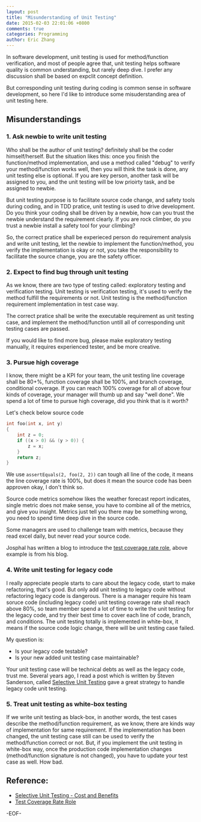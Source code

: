 ```yaml
---
layout: post
title: "Misunderstanding of Unit Testing"
date: 2015-02-03 22:01:06 +0800
comments: true
categories: Programming
author: Eric Zhang
---
```


In software development, unit testing is used for method/function verification, and most of people agree that, unit testing helps software quality is common understanding, but rarely deep dive. I prefer any discussion shall be based on expclit concept definition.

But corresponding unit testing during coding is common sense in software development, so here I'd like to introduce some misuderstanding area of unit testing here.

## Misunderstandings

### 1. Ask newbie to write unit testing

Who shall be the author of unit testing? definitely shall be the coder himself/herself. But the situation likes this: once you finish the function/method implementation, and use a method called "debug" to verify your method/function works well, then you will think the task is done, any unit testing else is optional. If you are key person, another task will be assigned to you, and the unit testing will be low prioirty task, and be assigned to newbie.

But unit testing purpose is to facilitate source code change, and safety tools during coding, and in TDD pratice, unit testing is used to drive development. Do you think your coding shall be driven by a newbie, how can you trust the newbie understand the requirement clearly. If you are rock climber, do you trust a newbie install a safety tool for your climbing?

So, the correct pratice shall be experieced person do requirement analysis and write unit testing, let the newbie to implement the function/method, you verify the implementation is okay or not, you take the responsibility to facilitate the source change, you are the safety officer.

### 2. Expect to find bug through unit testing

As we know, there are two type of testing called: exploratory testing and verification testing. Unit testing is verification testing, it's used to verify the method fulfill the requirements or not. Unit testing is the method/function requirement implementation in test case way.

The correct pratice shall be write the executable requirement as unit testing case, and implement the method/function untill all of corresponding unit testing cases are passed.

If you would like to find more bug, please make exploratory testing manually, it requires experienced tester, and be more creative.

### 3. Pursue high coverage

I know, there might be a KPI for your team, the unit testing line coverage shall be 80+%, function coverage shall be 100%, and branch coverage, conditional coverage. If you can reach 100% coverage for all of above four kinds of coverage, your manager will thumb up and say "well done". We spend a lot of time to pursue high coverage, did you think that is it worth? 

Let's check below source code
```c
int foo(int x, int y)
{
    int z = 0;
    if ((x > 0) && (y > 0)) {
        z = x;
    }
    return z;
}
```
We use `assertEquals(2, foo(2, 2))` can tough all line of the code, it means the line coverage rate is 100%, but does it mean the source code has been approven okay, I don't think so.

Source code metrics somehow likes the weather forecast report indicates, single metric does not make sense, you have to combine all of the metrics, and give you insight. Metrics just tell you there may be something wrong, you need to spend time deep dive in the source code.

Some managers are used to challenge team with metrics, because they read excel daily, but never read your source code.

Josphal has written a blog to introduce the [test coverage rate role](http://www.infoq.com/cn/articles/test-coverage-rate-role "test coverage rate role"), above example is from his blog.

### 4. Write unit testing for legacy code

I really appreciate people starts to care about the legacy code, start to make refactoring, that's good. But only add unit testing to legacy code without refactoring legacy code is dangerous. There is a manager require his team soruce code (including legacy code) unit testing coverage rate shall reach above 80%, so team member spend a lot of time to write the unit testing for the legacy code, and try their best time to cover each line of code, branch, and conditions. The unit testing totally is implemented in white-box, it means if the source code logic change, there will be unit testing case failed.

My question is:

- Is your legacy code testable?
- Is your new added unit testing case maintainable?

Your unit testing case will be technical debts as well as the legacy code, trust me. Several years ago, I read a post which is written by Steven Sanderson, called [Selective Unit Testing](http://blog.stevensanderson.com/2009/11/04/selective-unit-testing-costs-and-benefits/ "selective unit testing") gave a great strategy to handle legacy code unit testing.

### 5. Treat unit testing as white-box testing

If we write unit testing as black-box, in another words, the test cases describe the method/function requirement, as we know, there are kinds way of implementation for same requirement. If the implementation has been changed, the unit testing case still can be used to verify the method/function correct or not. But, if you implement the unit testing in white-box way, once the production code implementation changes (method/function signature is not changed), you have to update your test case as well. How bad.

## Reference:

- [Selective Unit Testing - Cost and Benefits](http://blog.stevensanderson.com/2009/11/04/selective-unit-testing-costs-and-benefits/ "selective unit testing")
- [Test Coverage Rate Role](http://www.infoq.com/cn/articles/test-coverage-rate-role "test coverage rate role")

-EOF- 




